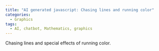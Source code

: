 ```yaml
---
title: "AI generated javascript: Chasing lines and running color"
categories:
  - Graphics
tags:
  - AI, chatbot, Mathematics, graphics
---
```


Chasing lines and special effects of running color.

<canvas id="canvas" width="800" height="600"></canvas>
<script>
        function draw3DHexagon() {
            const canvas = document.getElementById("canvas");
            const ctx = canvas.getContext("2d");
            const parts = 30;
            const hexagonPoints = generateHexagonPoints(200);
            let isDragging = false;
            let draggedPoint = null;
            let offset = 0; // Animation offset

            function generateHexagonPoints(radius) {
                const points = [];
                for (let i = 0; i < 6; i++) {
                    const angle = Math.PI / 3 * i;
                    points.push({
                        x: radius * Math.cos(angle),
                        y: radius * Math.sin(angle),
                        z: Math.random() * 200 // Random z-axis
                    });
                }
                return points;
            }

            function calculatePoints(start, end) {
                const points = [];
                for (let i = 0; i <= parts; i++) {
                    const t = i / parts;
                    points.push({
                        x: start.x + t * (end.x - start.x),
                        y: start.y + t * (end.y - start.y),
                        z: start.z + t * (end.z - start.z)
                    });
                }
                return points;
            }

            function drawLines() {
                ctx.clearRect(0, 0, canvas.width, canvas.height);
                for (let i = 0; i < hexagonPoints.length; i++) {
                    const point1 = hexagonPoints[i];
                    const point2 = hexagonPoints[(i + 1) % hexagonPoints.length];
                    
                    const line1Points = calculatePoints({ x: 0, y: 0, z: 0 }, point1);
                    const line2Points = calculatePoints({ x: 0, y: 0, z: 0 }, point2);

                    for (let j = 0; j <= parts; j++) {
                        const startPoint = line1Points[j];
                        const endPoint = line2Points[parts - j];

                        ctx.beginPath();
                        ctx.moveTo(startPoint.x + 400, startPoint.y + 300);
                        ctx.lineTo(endPoint.x + 400, endPoint.y + 300);
                        ctx.strokeStyle = `hsl(${((j + offset) % parts / parts) * 360}, 100%, 50%)`;
                        ctx.stroke();
                    }
                }
            }

            canvas.addEventListener("mousedown", (event) => {
                const { offsetX, offsetY } = event;
                const threshold = 20;
                hexagonPoints.forEach((point, index) => {
                    const distance = Math.hypot(offsetX - (point.x + 400), offsetY - (point.y + 300));
                    if (distance < threshold) {
                        isDragging = true;
                        draggedPoint = index;
                    }
                });
            });

            canvas.addEventListener("mousemove", (event) => {
                if (isDragging && draggedPoint !== null) {
                    hexagonPoints[draggedPoint].x = event.offsetX - 400;
                    hexagonPoints[draggedPoint].y = event.offsetY - 300;
                }
            });

            canvas.addEventListener("mouseup", () => {
                isDragging = false;
                draggedPoint = null;
            });

            function animate() {
                offset++; // Increment offset for animation
                drawLines();
                requestAnimationFrame(animate);
            }

            animate(); // Start animation
        }

        draw3DHexagon();
</script>
